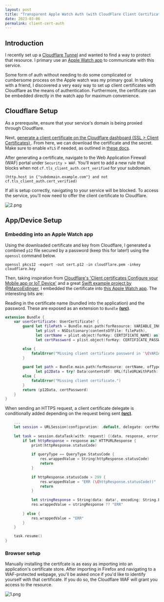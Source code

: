 ```yaml
---
layout: post
title: "Transparent Apple Watch Auth (with CloudFlare Client Certificates)"
date: 2023-03-06
permalink: client-cert-auth
---
```


## Introduction

I recently set up a [Cloudflare Tunnel](https://www.cloudflare.com/products/tunnel/) and wanted to find a way to protect that resource.  I primary use an [Apple Watch app](https://github.com/joshspicer/jarvis-apple-watch) to communicate with this service. 

Some form of auth without needing to do some complicated or cumbersome process on the Apple watch was my primary goal.  In talking with a friend, I discovered a very easy way to set up client certificates with Cloudflare as the means of authentication.  Furthermore, the certificate can be embedded directly in the watch app for maximum convenience. 

## Cloudflare Setup

As a prerequsite, ensure that your service's domain is being proxied through Cloudflare.

Next, [generate a client certificate on the Cloudflare dashboard (SSL > Client Certificates) ](https://developers.cloudflare.com/ssl/client-certificates/). From here, we can download the certificate and the secret.  Make sure to enable `mTLS` if needed, as outlined in [these docs](https://developers.cloudflare.com/ssl/client-certificates/enable-mtls/).

After generating a certificate, navigate to the Web Application Firewall (WAF) portal under `Security > WAF`.  You'll want to add a new rule that blocks when not `cf.tls_client_auth.cert_verified` for your subdomain.  

```
(http.host in {"subdomain.example.com"} and not cf.tls_client_auth.cert_verified)
```

If all is setup correctly, navigating to your service will be blocked.  To access the service, you'll now need to offer the client certificate to Cloudflare.

![2.png]({{site.url}}/assets/resources-client-cert-auth/2.png)


## App/Device Setup

### Embedding into an Apple Watch app


Using the downloaded certificate and key from Cloudflare, I generated a combined `p12` file secured by a password (keep this for later!) using the `openssl` command below.

```
openssl pkcs12 -export -out cert.p12 -in cloudflare.pem -inkey cloudflare.key
```

Then, taking inspiration from [Cloudflare's 'Client certificates Configure your Mobile app or IoT Device'](https://developers.cloudflare.com/ssl/client-certificates/configure-your-mobile-app-or-iot-device/) and a great [Swift example project by @MarcoEidinger](https://github.com/MarcoEidinger/ClientCertificateSwiftDemo), I embedded the certificate into [this Apple Watch app](https://github.com/joshspicer/jarvis-apple-watch).  The interesting bits are:

Reading in the certificate name (bundled into the application) and the password. These are exposed as an extension to `Bundle` [**(src)**](https://github.com/joshspicer/jarvis-apple-watch/blob/main/Jarvis%20WatchKit%20Extension/UserCertificate.swift#L16-L35).

```swift
extension Bundle {
    var userCertificate: UserCertificate? {
        guard let filePath = Bundle.main.path(forResource: VARIABLE_INFO_FILE_PATH, ofType: "plist"),
              let plist = NSDictionary(contentsOfFile: filePath),
              let certName = plist.object(forKey: CERTIFICATE_NAME) as? String,
              let certPassword = plist.object(forKey: CERTIFICATE_PASSWORD) as? String

        else {
            fatalError("Missing client certificate password in '\(VARIABLE_INFO_FILE_PATH)'")
        }
        
        guard let path = Bundle.main.path(forResource: certName, ofType: "p12"),
              let p12Data = try? Data(contentsOf: URL(fileURLWithPath: path))
        else {
            fatalError("Missing client certificate.")
        }
        return (p12Data, certPassword)
    }
}
```

When sending an HTTPS request, a client certificate delegate is conditionally added depending on the request being sent [**(src)**](https://github.com/joshspicer/jarvis-apple-watch/blob/main/Jarvis%20WatchKit%20Extension/JarvisModel.swift#L178-L202).

```swift
    ...
    let session = URLSession(configuration: .default, delegate: certMode == CertMode.ClientCert ? URLSessionClientCertificateHandling() : nil, delegateQueue: nil)
    
    let task = session.dataTask(with: request) {(data, response, error) in
        if let httpResponse = response as? HTTPURLResponse {
            print(httpResponse.statusCode)
            
            if queryType == QueryType.StatusCode {
                res.wrappedValue = String(httpResponse.statusCode)
                return
            }
            
            if httpResponse.statusCode > 299 {
                res.wrappedValue = "ERR (\(httpResponse.statusCode))"
                return
            }
            
            let stringResponse = String(data: data!, encoding: String.Encoding.utf8)
            res.wrappedValue = stringResponse ?? "ERR"
            
        } else {
            res.wrappedValue = "ERR"
        }
    }

    task.resume()
}
```

### Browser setup

Manually installing the certifcate is as easy as importing into an application's certificate store.  After importing in Firefox and navigating to a WAF-protected webpage, you'll be asked once if you'd like to identify yourself with that certificate. If you do so, the Cloudflare WAF will grant you access to the resource.

![1.png]({{site.url}}/assets/resources-client-cert-auth/1.png)
